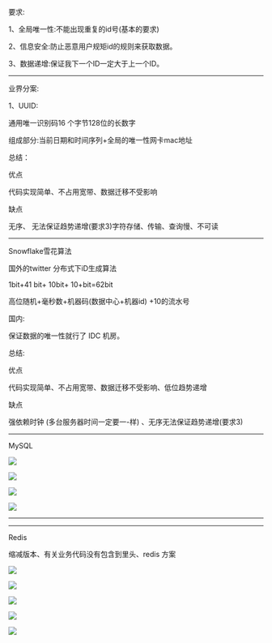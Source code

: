 要求:

1、全局唯一性:不能出现重复的id号(基本的要求)

2、信息安全:防止恶意用户规矩id的规则来获取数据。

3、数据递增:保证我下一个ID一定大于上一个ID。



---

业界分案:

1、UUID:

通用唯一识别码16 个字节128位的长数字



组成部分:当前日期和时间序列+全局的唯一性网卡mac地址



总结：



优点

代码实现简单、不占用宽带、数据迁移不受影响

缺点

无序、 无法保证趋势递增(要求3)字符存储、传输、查询慢、不可读



---



Snowflake雪花算法



国外的twitter 分布式下iD生成算法

1bit+41 bit+ 10bit+ 10+bit=62bit

高位随机+毫秒数+机器码(数据中心+机器id) +10的流水号

国内:

保证数据的唯一性就行了 IDC 机房。



总结:



优点



代码实现简单、不占用宽带、数据迁移不受影响、低位趋势递增









缺点

强依赖时钟 (多台服务器时间一定要一-样) 、无序无法保证趋势递增(要求3)



---



MySQL



![](https://gitee.com/hxc8/images7/raw/master/img/202407190029876.jpg)





![](https://gitee.com/hxc8/images7/raw/master/img/202407190029501.jpg)





![](https://gitee.com/hxc8/images7/raw/master/img/202407190029121.jpg)



![](https://gitee.com/hxc8/images7/raw/master/img/202407190029136.jpg)





---



---



Redis



缩减版本、有关业务代码没有包含到里头、redis 方案

![](https://gitee.com/hxc8/images7/raw/master/img/202407190029337.jpg)





![](https://gitee.com/hxc8/images7/raw/master/img/202407190029728.jpg)



![](https://gitee.com/hxc8/images7/raw/master/img/202407190029068.jpg)





![](https://gitee.com/hxc8/images7/raw/master/img/202407190029460.jpg)





![](https://gitee.com/hxc8/images7/raw/master/img/202407190029505.jpg)

